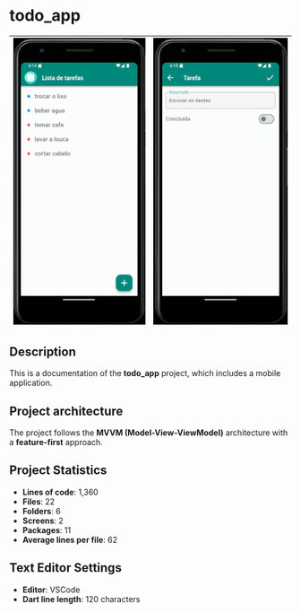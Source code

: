 # todo_app

| ![Home Screen](https://raw.githubusercontent.com/gheysiell/images/main/todo_app_home_screen.png) | ![Details Screen](https://raw.githubusercontent.com/gheysiell/images/main/todo_app_details_screen.png) |
|:---:|:---:|

## Description

This is a documentation of the **todo_app** project, which includes a mobile application.

## Project architecture

The project follows the **MVVM (Model-View-ViewModel)** architecture with a **feature-first** approach.

## Project Statistics

- **Lines of code**: 1,360
- **Files**: 22
- **Folders**: 6
- **Screens**: 2
- **Packages**: 11
- **Average lines per file**: 62

## Text Editor Settings

- **Editor**: VSCode
- **Dart line length**: 120 characters
